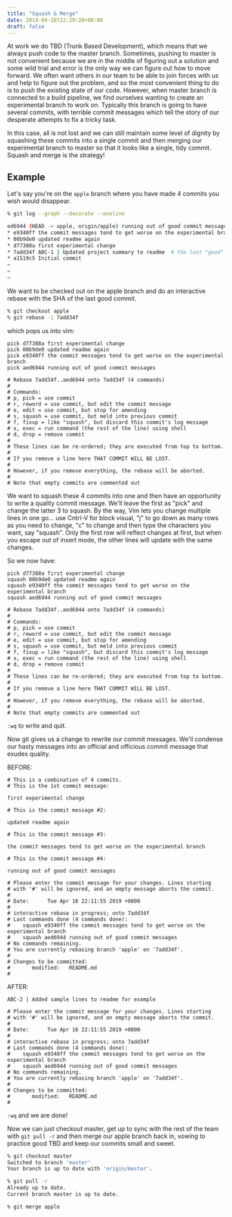 ```yaml
---
title: "Squash & Merge"
date: 2019-04-16T22:29:28+08:00
draft: false
---
```


At work we do TBD (Trunk Based Development), which means that we always push code to the master branch. Sometimes, pushing to master is not convenient because we are in the middle of figuring out a solution and some wild trial and error is the only way we can figure out how to move forward. We often want others in our team to be able to join forces with us and help to figure out the problem, and so the most convenient thing to do is to push the existing state of our code. However, when master branch is connected to a build pipeline, we find ourselves wanting to create an experimental branch to work on. Typically this branch is going to have several commits, with terrible commit messages which tell the story of our desperate attempts to fix a tricky task.

In this case, all is not lost and we can still maintain some level of dignity by squashing these commits into a single commit and then merging our experimental branch to master so that it looks like a single, tidy commit. Squash and merge is the strategy!

## Example

Let's say you're on the `apple` branch where you have made 4 commits you wish would disappear.

```bash
% git log --graph --decorate --oneline

ed6944 (HEAD -> apple, origin/apple) running out of good commit messages
* e9340ff the commit messages tend to get worse on the experimental branch
* 00b9de0 updated readme again
* d77388a first experimental change
* 7add34f ABC-1 | Updated project summary to readme  # the last "good" commit
* a1519c5 Initial commit
~
~
~
```

We want to be checked out on the apple branch and do an interactive rebase with the SHA of the last good commit.
```bash
% git checkout apple
% git rebase -i 7add34f
```

which pops us into vim:

```VimL
pick d77388a first experimental change
pick 00b9de0 updated readme again
pick e9340ff the commit messages tend to get worse on the experimental branch
pick aed6944 running out of good commit messages

# Rebase 7add34f..aed6944 onto 7add34f (4 commands)
#
# Commands:
# p, pick = use commit
# r, reword = use commit, but edit the commit message
# e, edit = use commit, but stop for amending
# s, squash = use commit, but meld into previous commit
# f, fixup = like "squash", but discard this commit's log message
# x, exec = run command (the rest of the line) using shell
# d, drop = remove commit
#
# These lines can be re-ordered; they are executed from top to bottom.
#
# If you remove a line here THAT COMMIT WILL BE LOST.
#
# However, if you remove everything, the rebase will be aborted.
#
# Note that empty commits are commented out
```

We want to squash these 4 commits into one and then have an opportunity to write a quality commit message. We'll leave the first as "pick" and change the latter 3 to squash. By the way, Vim lets you change multiple lines in one go... use Cntrl-V for block visual, "j" to go down as many rows as you need to change, "c" to change and then type the characters you want, say "squash". Only the first row will reflect changes at first, but when you escape out of insert mode, the other lines will update with the same changes.

So we now have:

```VimL
pick d77388a first experimental change
squash 00b9de0 updated readme again
squash e9340ff the commit messages tend to get worse on the experimental branch
squash aed6944 running out of good commit messages

# Rebase 7add34f..aed6944 onto 7add34f (4 commands)
#
# Commands:
# p, pick = use commit
# r, reword = use commit, but edit the commit message
# e, edit = use commit, but stop for amending
# s, squash = use commit, but meld into previous commit
# f, fixup = like "squash", but discard this commit's log message
# x, exec = run command (the rest of the line) using shell
# d, drop = remove commit
#
# These lines can be re-ordered; they are executed from top to bottom.
#
# If you remove a line here THAT COMMIT WILL BE LOST.
#
# However, if you remove everything, the rebase will be aborted.
#
# Note that empty commits are commented out
```

`:wq` to write and quit. 

Now git gives us a change to rewrite our commit messages. We'll condense our hasty messages into an official and officious commit message that exudes quality.

BEFORE:
```VimL
# This is a combination of 4 commits.
# This is the 1st commit message:

first experimental change

# This is the commit message #2:

updated readme again

# This is the commit message #3:

the commit messages tend to get worse on the experimental branch

# This is the commit message #4:

running out of good commit messages

# Please enter the commit message for your changes. Lines starting
# with '#' will be ignored, and an empty message aborts the commit.
#
# Date:      Tue Apr 16 22:11:55 2019 +0800
#
# interactive rebase in progress; onto 7add34f
# Last commands done (4 commands done):
#    squash e9340ff the commit messages tend to get worse on the experimental branch
#    squash aed6944 running out of good commit messages
# No commands remaining.
# You are currently rebasing branch 'apple' on '7add34f'.
#
# Changes to be committed:
#       modified:   README.md
#
```

AFTER:
```VimL
ABC-2 | Added sample lines to readme for example

# Please enter the commit message for your changes. Lines starting
# with '#' will be ignored, and an empty message aborts the commit.
#
# Date:      Tue Apr 16 22:11:55 2019 +0800
#
# interactive rebase in progress; onto 7add34f
# Last commands done (4 commands done):
#    squash e9340ff the commit messages tend to get worse on the experimental branch
#    squash aed6944 running out of good commit messages
# No commands remaining.
# You are currently rebasing branch 'apple' on '7add34f'.
#
# Changes to be committed:
#       modified:   README.md
#
```

`:wq` and we are done!

Now we can just checkout master, get up to sync with the rest of the team with `git pull -r` and then merge our apple branch back in, vowing to practice good TBD and keep our commits small and sweet.

```bash
% git checkout master
Switched to branch 'master'
Your branch is up to date with 'origin/master'.

% git pull -r
Already up to date.
Current branch master is up to date.

% git merge apple
```
